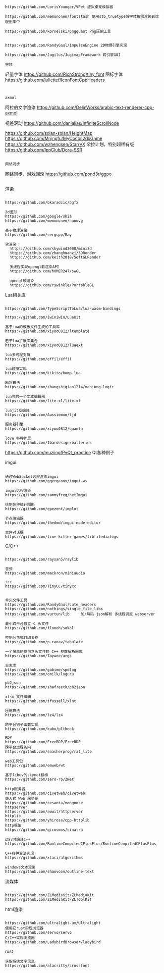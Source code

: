

```

https://github.com/LorisYounger/VPet 虚拟桌宠模拟器

https://github.com/memononen/fontstash 使用stb_truetype将字体按需渲染到纹理图集中

https://github.com/kornelski/pngquant Png压缩工具


https://github.com/RandyGaul/ImpulseEngine 2D物理引擎实现

https://github.com/Jugilus/JugimapFramework 跨引擎GUI

字体
```
轻量字体
https://github.com/RichStrong/tiny_font 
图标字体
https://github.com/juliettef/IconFontCppHeaders

```


axmol
```
阿拉伯文字渲染
https://github.com/DelinWorks/arabic-text-renderer-cpp-axmol

视差滚动
https://github.com/danialias/InfiniteScrollNode

https://github.com/solan-solan/HeightMap
https://github.com/Mrjingfu/MyCocos2dxGame
https://github.com/wzhengsen/StarryX
朵拉计划，特别超稀有版
https://github.com/IppClub/Dora-SSR

```

网络同步
```
网络同步，游戏回滚
https://github.com/pond3r/ggpo


```

```


渲染

```

https://github.com/bkaradzic/bgfx

2d图形
https://github.com/google/skia
https://github.com/memononen/nanovg

基于物理渲染
https://github.com/sergcpp/Ray

软渲染：
  https://github.com/skywind3000/mini3d
  https://github.com/zhanghuanzj/3DRender
  https://github.com/keith2018/SoftGLRender

  多线程实现opengl软渲染API
  https://github.com/h0MER247/swGL

  opengl软渲染
  https://github.com/rswinkle/PortableGL

```



Lua相关库
```

https://github.com/TypeScriptToLua/lua-wasm-bindings

https://github.com/iwiniwin/LuaKit

基于Lua的模板文件生成的工具库
https://github.com/xiyoo0812/ltemplate

若干lua扩展库集合
https://github.com/xiyoo0812/luaext

lua多线程支持
https://github.com/effil/effil

lua碰撞实现
https://github.com/kikito/bump.lua

麻将算法
https://github.com/zhangshiqian1214/mahjong-logic

lua写的一个文本编辑器
https://github.com/lite-xl/lite-xl

luajit反编译
https://github.com/Aussiemon/ljd

服务器引擎
https://github.com/xiyoo0812/quanta

love 各种扩展
https://github.com/1bardesign/batteries

```


https://github.com/muziing/PyQt_practice Qt各种例子

imgui
```

通过WebSocket远程渲染imgui
https://github.com/ggerganov/imgui-ws

imgui远程渲染
https://github.com/sammyfreg/netImgui

绘制各种统计图形
https://github.com/epezent/implot

节点编辑器
https://github.com/thedmd/imgui-node-editor

文件对话框
https://github.com/time-killer-games/libfiledialogs

```

C/C++
```

https://github.com/raysan5/raylib

音频
https://github.com/mackron/miniaudio

tcc
https://github.com/TinyCC/tinycc


单头文件工具
https://github.com/RandyGaul/cute_headers
https://github.com/nothings/single_file_libs
https://github.com/vurtun/lib     加/解码 json解析 多线程调度 webserver

最小跨平台独立 C 头文件
https://github.com/floooh/sokol

控制台花式打印表格
https://github.com/p-ranav/tabulate

一个简单的仅包含头文件的 C++ 参数解析器库
https://github.com/Taywee/args

日志库
https://github.com/gabime/spdlog
https://github.com/emilk/loguru

pb2json
https://github.com/shafreeck/pb2json

xlsx 文件编辑
https://github.com/tfussell/xlnt

压缩算法
https://github.com/lz4/lz4

跨平台钩子函数实现
https://github.com/kubo/plthook

RDP
https://github.com/FreeRDP/FreeRDP
跨平台远程访问
https://github.com/smasherprog/rat_lite

web工具包
https://github.com/emweb/wt

基于libuv的skynet移植
https://github.com/zero-rp/ZNet

http服务器
https://github.com/civetweb/civetweb
嵌入式 Web 服务器
https://github.com/cesanta/mongoose
httpserver
https://github.com/awwit/httpserver
httplib
https://github.com/yhirose/cpp-httplib
http框架
https://github.com/qicosmos/cinatra

运行时编译C++
https://github.com/RuntimeCompiledCPlusPlus/RuntimeCompiledCPlusPlus

C++各种算法实现
https://github.com/xtaci/algorithms

windows文本渲染
https://github.com/shaovoon/outline-text

```

流媒体
```

https://github.com/ZLMediaKit/ZLMediaKit
https://github.com/ZLMediaKit/ZLToolKit

```

html渲染
```

https://github.com/ultralight-ux/Ultralight
使用它rust实现浏览器
https://github.com/servo/servo
C/C++实现浏览器
https://github.com/LadybirdBrowser/ladybird

```

rust
```
获取系统文字信息
https://github.com/alacritty/crossfont

```
